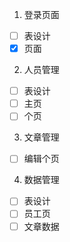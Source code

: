 1. 登录页面
  - [ ] 表设计
  - [x] 页面

2. 人员管理
  - [ ] 表设计
  - [ ] 主页
  - [ ] 个页
3. 文章管理
  - [ ] 编辑个页
4. 数据管理
  - [ ] 表设计
  - [ ] 员工页
  - [ ] 文章数据